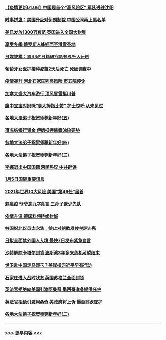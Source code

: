 #### [【疫情更新01.06】中国现首个“高风险区” 军队进驻沈阳](../pages/prog202/a103020001.md?t=01060851) 
#### [时事拼盘：美国升级对伊朗制裁 中国公司再上黑名单](../pages/prog202/a103025542.md?t=01060851) 
#### [美已发放1300万疫苗 英囯进入全国大封锁](../pages/prog202/a103025538.md?t=01060851) 
#### [享受冬季 俄罗斯人蜂拥而至滑雪圣地](../pages/prog202/a103025524.md?t=01060851) 
#### [日媒披露：逾44名日籍研究员参与千人计划](../pages/prog202/a103025467.md?t=01060851) 
#### [葡萄牙女医护接种疫苗2天后死亡 死因调查中](../pages/prog202/a103025392.md?t=01060851) 
#### [疫情突升 河北石家庄列高风险 市五院停诊](../pages/prog202/a103025328.md?t=01060851) 
#### [加拿大盛大汽车游行 顶风冒雪挺川普](../pages/prog202/a103025242.md?t=01060851) 
#### [腹中宝宝对妈咪“竖大拇指比赞” 护士惊呼:从未见过](../pages/prog202/a103025183.md?t=01060851) 
#### [各地大法弟子祝贺师尊新年好(五)](../pages/prog202/a103023863.md?t=01060851) 
#### [遭冻结银行资金 伊朗扣押韩籍油轮要胁](../pages/prog202/a103025050.md?t=01060851) 
#### [各地大法弟子祝贺师尊新年好(四)](../pages/prog202/a103024461.md?t=01060851) 
#### [各地大法弟子祝贺师尊新年好(三)](../pages/prog202/a103024630.md?t=01060851) 
#### [李娜退出中国国籍 网民热议 中共辟谣](../pages/prog202/a103025150.md?t=01060851) 
#### [1月5日国际重要讯息](../pages/prog202/a103025070.md?t=01060851) 
#### [2021年世界10大风险 美国“第46任”居首](../pages/prog202/a103025023.md?t=01060851) 
#### [躲瘟疫 爷爷念九字真言 三孙子退少先队](../pages/prog202/a103025036.md?t=01060851) 
#### [疫情升温 德国料将持续封城](../pages/prog202/a103024968.md?t=01060851) 
#### [韩国脱北议员太永浩：禁止对朝散发传单是违宪](../pages/prog202/a103024965.md?t=01060851) 
#### [日拟全面禁外国人入境 最快7日发布紧急宣言](../pages/prog202/a103024943.md?t=01060851) 
#### [沙特解除卡塔尔封锁 波斯湾3年多来危机可望结束](../pages/prog202/a103024845.md?t=01060851) 
#### [世卫赴中国走马观花？美媒指习近平早有行动](../pages/prog202/a103024864.md?t=01060851) 
#### [石家庄进入战时状态 英国苏格兰全面封锁](../pages/prog202/a103024709.md?t=01060851) 
#### [英法官拒绝向美国引渡阿桑奇 墨西哥准备提供庇护](../pages/prog202/a103024701.md?t=01060851) 
#### [英法官拒绝引渡阿桑奇 美政府将上诉 墨西哥欲庇护](../pages/prog202/a103024693.md?t=01060851) 
#### [各地大法弟子祝贺师尊新年好(二)](../pages/prog202/a103024642.md?t=01060851) 

----
#### [ >>> 更早内容 <<< ](../indexes/prog202-earlier.md)
